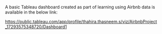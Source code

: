 A basic Tableau dashboard created as part of learning using Airbnb data is available in the below link:

https://public.tableau.com/app/profile/thahira.thasneem.s/viz/AirbnbProject_17293575348720/Dashboard1
